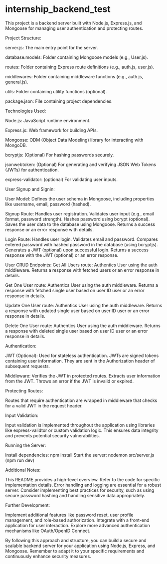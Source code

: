 # internship_backend_test

This project is a backend server built with Node.js, Express.js, and Mongoose for managing user authentication and protecting routes.


Project Structure:

server.js: The main entry point for the server.

database.models: Folder containing Mongoose models (e.g., User.js).

routes: Folder containing Express route definitions (e.g., auth.js, user.js).

middlewares: Folder containing middleware functions (e.g., auth.js, general.js).

utils: Folder containing utility functions (optional).

package.json: File containing project dependencies.


Technologies Used:

Node.js: JavaScript runtime environment.

Express.js: Web framework for building APIs.

Mongoose: ODM (Object Data Modeling) library for interacting with MongoDB.

bcryptjs: (Optional) For hashing passwords securely.

jsonwebtoken: (Optional) For generating and verifying JSON Web Tokens (JWTs) for authentication.

express-validator: (optional) For validating user inputs.


User Signup and Signin:

User Model: Defines the user schema in Mongoose, including properties like username, email, password (hashed).

Signup Route: Handles user registration.
Validates user input (e.g., email format, password strength).
Hashes password using bcrypt (optional).
Saves the user data to the database using Mongoose.
Returns a success response or an error response with details.

Login Route: Handles user login.
Validates email and password.
Compares entered password with hashed password in the database (using bcryptjs).
Generates a JWT (optional) upon successful login.
Returns a success response with the JWT (optional) or an error response.


User CRUD Endpoints:
Get All Users route: Authentics User using the auth middleware. Returns a response with fetched users or an error response in details.

Get One User route: Authentics User using the auth middleware. Returns a response with fetched single user based on user ID user or an error response in details.

Update One User route: Authentics User using the auth middleware. Returns a response with updated single user based on user ID user or an error response in details.

Delete One User route: Authentics User using the auth middleware. Returns a response with deleted single user based on user ID user or an error response in details.


Authentication:

JWT (Optional): Used for stateless authentication.
JWTs are signed tokens containing user information.
They are sent in the Authorization header of subsequent requests.

Middleware: Verifies the JWT in protected routes.
Extracts user information from the JWT.
Throws an error if the JWT is invalid or expired.


Protecting Routes:

Routes that require authentication are wrapped in middleware that checks for a valid JWT in the request header.


Input Validation:

Input validation is implemented throughout the application using libraries like express-validtor or custom validation logic.
This ensures data integrity and prevents potential security vulnerabilities.


Running the Server:

Install dependencies: npm install
Start the server: nodemon src/server.js (npm run dev)


Additional Notes:

This README provides a high-level overview. Refer to the code for specific implementation details.
Error handling and logging are essential for a robust server.
Consider implementing best practices for security, such as using secure password hashing and handling sensitive data appropriately.


Further Development:

Implement additional features like password reset, user profile management, and role-based authorization.
Integrate with a front-end application for user interaction.
Explore more advanced authentication mechanisms like OAuth/OpenID Connect.

By following this approach and structure, you can build a secure and scalable backend server for your application using Node.js, Express, and Mongoose. Remember to adapt it to your specific requirements and continuously enhance security measures.
